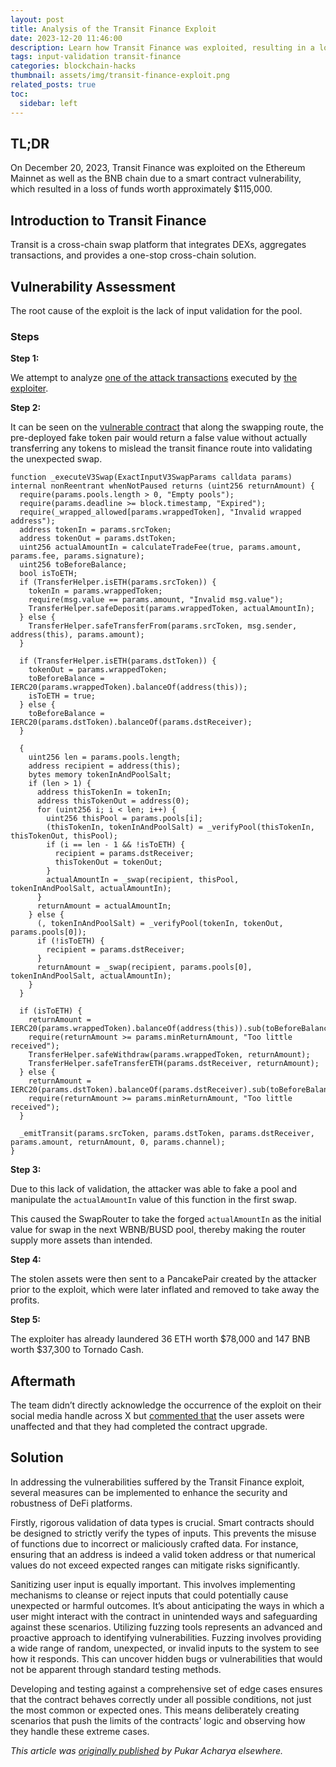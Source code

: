 ```yaml
---
layout: post
title: Analysis of the Transit Finance Exploit
date: 2023-12-20 11:46:00
description: Learn how Transit Finance was exploited, resulting in a loss of assets worth $115,000.
tags: input-validation transit-finance
categories: blockchain-hacks
thumbnail: assets/img/transit-finance-exploit.png
related_posts: true
toc:
  sidebar: left
---
```


## TL;DR

On December 20, 2023, Transit Finance was exploited on the Ethereum Mainnet as well as the BNB chain due to a smart contract vulnerability, which resulted in a loss of funds worth approximately $115,000.

## Introduction to Transit Finance

Transit is a cross-chain swap platform that integrates DEXs, aggregates transactions, and provides a one-stop cross-chain solution.

## Vulnerability Assessment

The root cause of the exploit is the lack of input validation for the pool.

### Steps

**Step 1:**

We attempt to analyze [one of the attack transactions](https://bscscan.com/tx/0x93ae5f0a121d5e1aadae052c36bc5ecf2d406d35222f4c6a5d63fef1d6de1081) executed by [the exploiter](https://bscscan.com/address/0xf7552ba0ee5bed0f306658f4a1201f421d703898).

**Step 2:**

It can be seen on the [vulnerable contract](https://bscscan.com/address/0x00000047bb99ea4d791bb749d970de71ee0b1a34#code) that along the swapping route, the pre-deployed fake token pair would return a false value without actually transferring any tokens to mislead the transit finance route into validating the unexpected swap.

```solidity
function _executeV3Swap(ExactInputV3SwapParams calldata params) internal nonReentrant whenNotPaused returns (uint256 returnAmount) {
  require(params.pools.length > 0, "Empty pools");
  require(params.deadline >= block.timestamp, "Expired");
  require(_wrapped_allowed[params.wrappedToken], "Invalid wrapped address");
  address tokenIn = params.srcToken;
  address tokenOut = params.dstToken;
  uint256 actualAmountIn = calculateTradeFee(true, params.amount, params.fee, params.signature);
  uint256 toBeforeBalance;
  bool isToETH;
  if (TransferHelper.isETH(params.srcToken)) {
    tokenIn = params.wrappedToken;
    require(msg.value == params.amount, "Invalid msg.value");
    TransferHelper.safeDeposit(params.wrappedToken, actualAmountIn);
  } else {
    TransferHelper.safeTransferFrom(params.srcToken, msg.sender, address(this), params.amount);
  }

  if (TransferHelper.isETH(params.dstToken)) {
    tokenOut = params.wrappedToken;
    toBeforeBalance = IERC20(params.wrappedToken).balanceOf(address(this));
    isToETH = true;
  } else {
    toBeforeBalance = IERC20(params.dstToken).balanceOf(params.dstReceiver);
  }

  {
    uint256 len = params.pools.length;
    address recipient = address(this);
    bytes memory tokenInAndPoolSalt;
    if (len > 1) {
      address thisTokenIn = tokenIn;
      address thisTokenOut = address(0);
      for (uint256 i; i < len; i++) {
        uint256 thisPool = params.pools[i];
        (thisTokenIn, tokenInAndPoolSalt) = _verifyPool(thisTokenIn, thisTokenOut, thisPool);
        if (i == len - 1 && !isToETH) {
          recipient = params.dstReceiver;
          thisTokenOut = tokenOut;
        }
        actualAmountIn = _swap(recipient, thisPool, tokenInAndPoolSalt, actualAmountIn);
      }
      returnAmount = actualAmountIn;
    } else {
      (, tokenInAndPoolSalt) = _verifyPool(tokenIn, tokenOut, params.pools[0]);
      if (!isToETH) {
        recipient = params.dstReceiver;
      }
      returnAmount = _swap(recipient, params.pools[0], tokenInAndPoolSalt, actualAmountIn);
    }
  }

  if (isToETH) {
    returnAmount = IERC20(params.wrappedToken).balanceOf(address(this)).sub(toBeforeBalance);
    require(returnAmount >= params.minReturnAmount, "Too little received");
    TransferHelper.safeWithdraw(params.wrappedToken, returnAmount);
    TransferHelper.safeTransferETH(params.dstReceiver, returnAmount);
  } else {
    returnAmount = IERC20(params.dstToken).balanceOf(params.dstReceiver).sub(toBeforeBalance);
    require(returnAmount >= params.minReturnAmount, "Too little received");
  }

  _emitTransit(params.srcToken, params.dstToken, params.dstReceiver, params.amount, returnAmount, 0, params.channel);
}
```

**Step 3:**

Due to this lack of validation, the attacker was able to fake a pool and manipulate the `actualAmountIn` value of this function in the first swap.

This caused the SwapRouter to take the forged `actualAmountIn` as the initial value for swap in the next WBNB/BUSD pool, thereby making the router supply more assets than intended.

**Step 4:**

The stolen assets were then sent to a PancakePair created by the attacker prior to the exploit, which were later inflated and removed to take away the profits.

**Step 5:**

The exploiter has already laundered 36 ETH worth $78,000 and 147 BNB worth $37,300 to Tornado Cash.

## Aftermath

The team didn’t directly acknowledge the occurrence of the exploit on their social media handle across X but [commented that](https://twitter.com/TransitFinance/status/1737409054723743832) the user assets were unaffected and that they had completed the contract upgrade.

## Solution

In addressing the vulnerabilities suffered by the Transit Finance exploit, several measures can be implemented to enhance the security and robustness of DeFi platforms.

Firstly, rigorous validation of data types is crucial. Smart contracts should be designed to strictly verify the types of inputs. This prevents the misuse of functions due to incorrect or maliciously crafted data. For instance, ensuring that an address is indeed a valid token address or that numerical values do not exceed expected ranges can mitigate risks significantly.

Sanitizing user input is equally important. This involves implementing mechanisms to cleanse or reject inputs that could potentially cause unexpected or harmful outcomes. It’s about anticipating the ways in which a user might interact with the contract in unintended ways and safeguarding against these scenarios. Utilizing fuzzing tools represents an advanced and proactive approach to identifying vulnerabilities. Fuzzing involves providing a wide range of random, unexpected, or invalid inputs to the system to see how it responds. This can uncover hidden bugs or vulnerabilities that would not be apparent through standard testing methods.

Developing and testing against a comprehensive set of edge cases ensures that the contract behaves correctly under all possible conditions, not just the most common or expected ones. This means deliberately creating scenarios that push the limits of the contracts’ logic and observing how they handle these extreme cases.

_This article was [originally published](https://medium.com/p/ca127b274cbb) by Pukar Acharya elsewhere._
